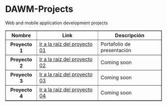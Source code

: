 # DAWM-Projects
 Web and mobile application development projects

<table border="1" align="center">
<tr>
 <th>Nombre</th>
 <th>Link</th>
 <th>Descripción</th>
</tr>

<tr>
 <th>Proyecto 1</th>
 <td>
  <a href="/proyecto01/">Ir a la raíz del proyecto 01</a>
  
 </td>
 <td>Portafolio de presentación</td>
</tr>

<tr>
 <th>Proyecto 2</th>
 <td>
  <a href="/proyecto02/">Ir a la raíz del proyecto 02</a>
  <td>Coming soon</td>
 </td>
</tr>

<tr>
 <th>Proyecto 3</th>
 <td>
  <a href="/proyecto03/">Ir a la raíz del proyecto 03</a>
  <td>Coming soon</td>
 </td>
</tr>

<tr>
 <th>Proyecto 4</th>
 <td>
  <a href="/proyecto04/">Ir a la raíz del proyecto 04</a>
  <td>Coming soon</td>
 </td>
</tr>

</table>
